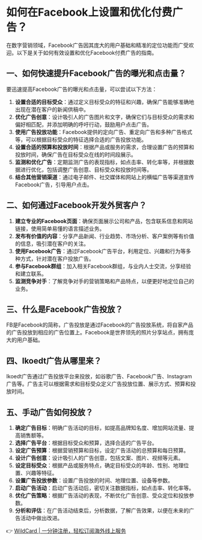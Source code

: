 # 如何在Facebook上设置和优化付费广告？

在数字营销领域，Facebook广告因其庞大的用户基础和精准的定位功能而广受欢迎。以下是关于如何有效设置和优化Facebook付费广告的指南。

## 一、如何快速提升Facebook广告的曝光和点击量？

要迅速提高Facebook广告的曝光和点击量，可以尝试以下方法：

1. **设置合适的目标受众**：通过定义目标受众的特征和兴趣，确保广告能够准确地出现在潜在客户的新闻供稿中。
2. **优化广告创意**：设计吸引人的广告图片和文字，确保它们与目标受众的需求和偏好相匹配，并添加明确的呼吁行动，鼓励用户点击广告。
3. **使用广告投放功能**：Facebook提供的定向广告、重定向广告和多种广告格式等，可以根据目标受众的特征选择合适的广告投放功能。
4. **设置合适的预算和投放时间**：根据产品或服务的需求，合理设置广告的预算和投放时间，确保广告在目标受众在线的时间段展示。
5. **监测和优化广告**：定期监测广告的表现指标，如点击率、转化率等，并根据数据进行优化，包括调整广告创意、目标受众和投放时间等。
6. **结合其他营销渠道**：通过电子邮件、社交媒体和网站上的横幅广告等渠道宣传Facebook广告，引导用户点击。

## 二、如何通过Facebook开发外贸客户？

1. **建立专业的Facebook页面**：确保页面展示公司和产品，包含联系信息和网站链接，使用简单易懂的语言描述业务。
2. **发布有价值的内容**：分享产品新闻、行业趋势、市场分析、客户案例等有价值的信息，吸引潜在客户的关注。
3. **使用Facebook广告**：通过Facebook广告平台，利用定位、兴趣和行为等多种方式，针对潜在客户投放广告。
4. **参与Facebook群组**：加入相关Facebook群组，与业内人士交流，分享经验和建立联系。
5. **监测竞争对手**：了解竞争对手的营销策略和产品特点，以便更好地定位自己的业务。

## 三、什么是Facebook广告投放？

FB是Facebook的简称，广告投放是通过Facebook的广告投放系统，将自家产品的广告投放到相应的广告位置上。Facebook是世界领先的照片分享站点，拥有庞大的用户基础。

## 四、Ikoedt广告从哪里来？

Ikoedt广告通过广告投放平台来投放，如谷歌广告、Facebook广告、Instagram广告等。广告主可以根据需求和目标受众定义广告投放位置、展示方式、预算和投放时间。

## 五、手动广告如何投放？

1. **确定广告目标**：明确广告活动的目标，如提高品牌知名度、增加网站流量、提高销售额等。
2. **选择广告平台**：根据目标受众和预算，选择合适的广告平台。
3. **设定广告预算**：根据营销预算和目标，设定广告活动的总预算和每日预算。
4. **设计广告创意**：设计吸引人的广告创意，包括文案、图片、视频等元素。
5. **设定目标受众**：根据产品或服务特点，确定目标受众的年龄、性别、地理位置、兴趣等特征。
6. **设置广告投放参数**：设置广告投放的时间、地理位置、设备等参数。
7. **启动广告活动**：启动广告活动后，密切关注数据指标，如点击率、转化率等。
8. **优化广告策略**：根据广告活动的表现，不断优化广告创意、受众定位和投放参数。
9. **分析和评估**：在广告活动结束后，分析数据，了解广告效果，以便在未来的广告活动中做出改进。

👉 [WildCard | 一分钟注册，轻松订阅海外线上服务](https://bbtdd.com/WildCard)